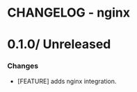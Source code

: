 # CHANGELOG - nginx

0.1.0/ Unreleased
==================

### Changes

* [FEATURE] adds nginx integration.
